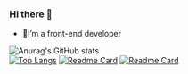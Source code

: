 ### Hi there 👋

<!--
**ihoneys/ihoneys** is a ✨ _special_ ✨ repository because its `README.md` (this file) appears on your GitHub profile.

Here are some ideas to get you started:

- 🔭 I’m currently working on ...
- 🌱 I’m currently learning ...
- 👯 I’m looking to collaborate on ...
- 🤔 I’m looking for help with ...
- 💬 Ask me about ...
- 📫 How to reach me: ...
- 😄 Pronouns: ...
- ⚡ Fun fact: ...
-->

- 🌱I’m a front-end developer 

<!--
[![Github stats](https://github-readme-stats.vercel.app/api?username=YourUsername&show_icons=true&include_all_commits=true)](https://github.com/ihoneys/github-readme-stats)
-->
<!-- [![Anurag's GitHub stats](https://github-readme-stats.vercel.app/api?username=ihoneys)](https://github.com/anuraghazra/github-readme-stats) -->

![Anurag's GitHub stats](https://github-readme-stats.vercel.app/api?username=ihoneys&theme=radical&show_icons=true)<br>
[![Top Langs](https://github-readme-stats.vercel.app/api/top-langs/?username=ihoneys&langs_count=8)](https://github.com/ihoneys)
[![Readme Card](https://github-readme-stats.vercel.app/api/pin/?username=ihoneys&theme=react&repo=react-ts-redux)](https://github.com/ihoneys/react-ts-redux)
[![Readme Card](https://github-readme-stats.vercel.app/api/pin/?username=ihoneys&theme=flag-india&repo=at-hengshui-mobile-h5)](https://github.com/ihoneys/at-hengshui-mobile-h5)

